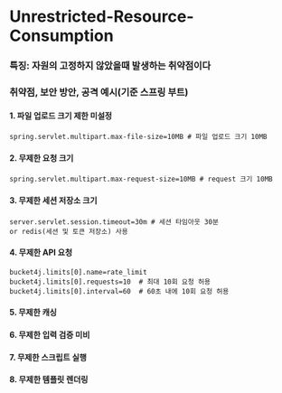 # Unrestricted-Resource-Consumption
### 특징: 자원의 고정하지 않았을때 발생하는 취약점이다
### 취약점, 보안 방안, 공격 예시(기준 스프링 부트)
#### 1. 파일 업로드 크기 제한 미설정  
```
spring.servlet.multipart.max-file-size=10MB # 파일 업로드 크기 10MB
```
#### 2. 무제한 요청 크기  
```
spring.servlet.multipart.max-request-size=10MB # request 크기 10MB
```
#### 3. 무제한 세션 저장소 크기
```
server.servlet.session.timeout=30m # 세션 타임아웃 30분
or redis(세션 및 토큰 저장소) 사용
```
#### 4. 무제한 API 요청
```
bucket4j.limits[0].name=rate_limit
bucket4j.limits[0].requests=10  # 최대 10회 요청 허용
bucket4j.limits[0].interval=60  # 60초 내에 10회 요청 허용
```
#### 5. 무제한 캐싱  
#### 6. 무제한 입력 검증 미비  
#### 7. 무제한 스크립트 실행  
#### 8. 무제한 템플릿 렌더링  

